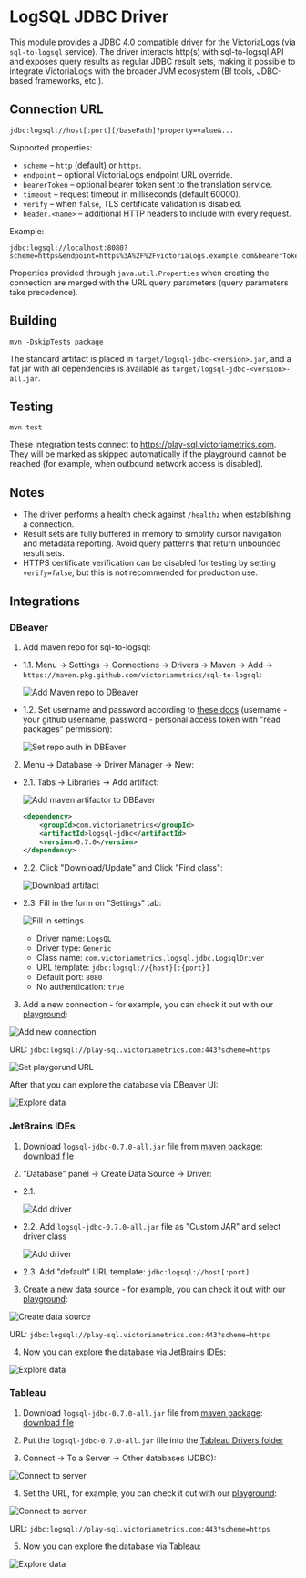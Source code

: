 # LogSQL JDBC Driver

This module provides a JDBC 4.0 compatible driver for the VictoriaLogs (via `sql-to-logsql` service). 
The driver interacts http(s) with sql-to-logsql API and exposes query results as regular JDBC result sets, 
making it possible to integrate VictoriaLogs with the broader JVM ecosystem (BI tools, JDBC-based frameworks, etc.).

## Connection URL

```
jdbc:logsql://host[:port][/basePath]?property=value&...
```

Supported properties:

- `scheme` – `http` (default) or `https`.
- `endpoint` – optional VictoriaLogs endpoint URL override.
- `bearerToken` – optional bearer token sent to the translation service.
- `timeout` – request timeout in milliseconds (default 60000).
- `verify` – when `false`, TLS certificate validation is disabled.
- `header.<name>` – additional HTTP headers to include with every request.

Example:

```
jdbc:logsql://localhost:8080?scheme=https&endpoint=https%3A%2F%2Fvictorialogs.example.com&bearerToken=secret
```

Properties provided through `java.util.Properties` when creating the connection are merged with the URL query parameters (query parameters take precedence).

## Building

```
mvn -DskipTests package
```

The standard artifact is placed in `target/logsql-jdbc-<version>.jar`, and a fat jar with all dependencies is available as `target/logsql-jdbc-<version>-all.jar`.

## Testing

```
mvn test
```

These integration tests connect to https://play-sql.victoriametrics.com. They will be marked as skipped automatically if the playground cannot be reached (for example, when outbound network access is disabled).

## Notes

- The driver performs a health check against `/healthz` when establishing a connection.
- Result sets are fully buffered in memory to simplify cursor navigation and metadata reporting. Avoid query patterns that return unbounded result sets.
- HTTPS certificate verification can be disabled for testing by setting `verify=false`, but this is not recommended for production use.


## Integrations

### DBeaver

1. Add maven repo for sql-to-logsql:

- 1.1. Menu -> Settings -> Connections -> Drivers -> Maven -> Add -> `https://maven.pkg.github.com/victoriametrics/sql-to-logsql`:

  ![Add Maven repo to DBeaver](dbeaver-1.png)

- 1.2. Set username and password according to [these docs](https://docs.github.com/en/packages/working-with-a-github-packages-registry/working-with-the-apache-maven-registry#authenticating-with-a-personal-access-token) (username - your github username, password - personal access token with "read packages" permission):

  ![Set repo auth in DBEaver](dbeaver-2.png)

2. Menu -> Database -> Driver Manager -> New:

- 2.1. Tabs -> Libraries -> Add artifact:

  ![Add maven artifactor to DBEaver](dbeaver-3.png)

  ```xml
  <dependency>
      <groupId>com.victoriametrics</groupId>
      <artifactId>logsql-jdbc</artifactId>
      <version>0.7.0</version>
  </dependency>
  ```

- 2.2. Click "Download/Update" and Click "Find class":

  ![Download artifact](dbeaver-4.png)

- 2.3. Fill in the form on "Settings" tab:

  ![Fill in settings](dbeaver-5.png)

    - Driver name: `LogsQL`
    - Driver type: `Generic`
    - Class name: `com.victoriametrics.logsql.jdbc.LogsqlDriver`
    - URL template: `jdbc:logsql://{host}[:{port}]`
    - Default port: `8080`
    - No authentication: `true`

3. Add a new connection - for example, you can check it out with our [playground](https://play-sql.victoriametrics.com):

  ![Add new connection](dbeaver-6.png)

  URL: `jdbc:logsql://play-sql.victoriametrics.com:443?scheme=https`

  ![Set playgorund URL](dbeaver-7.png)

  After that you can explore the database via DBeaver UI:

  ![Explore data](dbeaver-8.png)

### JetBrains IDEs

1. Download `logsql-jdbc-0.7.0-all.jar` file from [maven package](https://github.com/VictoriaMetrics/sql-to-logsql/packages/2708242): [download file](https://github-registry-files.githubusercontent.com/1068003892/ea4eae80-adbb-11f0-9457-605837395e31?X-Amz-Algorithm=AWS4-HMAC-SHA256&X-Amz-Credential=AKIAVCODYLSA53PQK4ZA%2F20251020%2Fus-east-1%2Fs3%2Faws4_request&X-Amz-Date=20251020T150325Z&X-Amz-Expires=300&X-Amz-Signature=992043563ba10abf6b5b9615e4493032c81a02bca67254291b3f1416a7fccae3&X-Amz-SignedHeaders=host&response-content-disposition=filename%3Dlogsql-jdbc-0.7.0-all.jar&response-content-type=application%2Foctet-stream)

2. "Database" panel -> Create Data Source -> Driver:

  - 2.1.
   
    ![Add driver](jetbrains-1.png)

  - 2.2. Add `logsql-jdbc-0.7.0-all.jar` file as "Custom JAR" and select driver class
   
    ![Add driver](jetbrains-2.png)

  - 2.3. Add "default" URL template: `jdbc:logsql://host[:port]`

3. Create a new data source - for example, you can check it out with our [playground](https://play-sql.victoriametrics.com):

  ![Create data source](jetbrains-3.png)

  URL: `jdbc:logsql://play-sql.victoriametrics.com:443?scheme=https`

4. Now you can explore the database via JetBrains IDEs:

  ![Explore data](jetbrains-4.png)

### Tableau

1. Download `logsql-jdbc-0.7.0-all.jar` file from [maven package](https://github.com/VictoriaMetrics/sql-to-logsql/packages/2708242): [download file](https://github-registry-files.githubusercontent.com/1068003892/ea4eae80-adbb-11f0-9457-605837395e31?X-Amz-Algorithm=AWS4-HMAC-SHA256&X-Amz-Credential=AKIAVCODYLSA53PQK4ZA%2F20251020%2Fus-east-1%2Fs3%2Faws4_request&X-Amz-Date=20251020T150325Z&X-Amz-Expires=300&X-Amz-Signature=992043563ba10abf6b5b9615e4493032c81a02bca67254291b3f1416a7fccae3&X-Amz-SignedHeaders=host&response-content-disposition=filename%3Dlogsql-jdbc-0.7.0-all.jar&response-content-type=application%2Foctet-stream)

2. Put the `logsql-jdbc-0.7.0-all.jar` file into the [Tableau Drivers folder](https://help.tableau.com/current/pro/desktop/en-us/examples_otherdatabases_jdbc.htm#specify-the-right-jdbc-driver)

3. Connect -> To a Server -> Other databases (JDBC):

  ![Connect to server](tableau-1.png)
  
4. Set the URL, for example, you can check it out with our [playground](https://play-sql.victoriametrics.com):

  ![Connect to server](tableau-2.png)

  URL: `jdbc:logsql://play-sql.victoriametrics.com:443?scheme=https`

5. Now you can explore the database via Tableau:

  ![Explore data](tableau-3.png)
  
